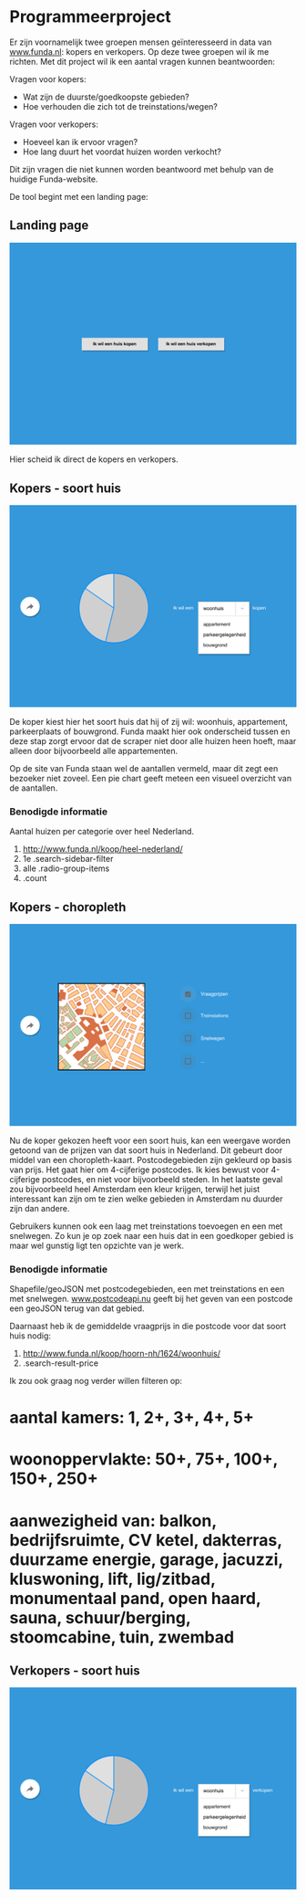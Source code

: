 # Programmeerproject

Er zijn voornamelijk twee groepen mensen geïnteresseerd in data van www.funda.nl: kopers en verkopers. Op deze twee groepen wil ik me richten. Met dit project wil ik een aantal vragen kunnen beantwoorden:

Vragen voor kopers:
* Wat zijn de duurste/goedkoopste gebieden?
* Hoe verhouden die zich tot de treinstations/wegen?

Vragen voor verkopers:
* Hoeveel kan ik ervoor vragen?
* Hoe lang duurt het voordat huizen worden verkocht?

Dit zijn vragen die niet kunnen worden beantwoord met behulp van de huidige Funda-website. 

De tool begint met een landing page:

## Landing page
![Home](doc/home.png)

Hier scheid ik direct de kopers en verkopers. 

## Kopers - soort huis
![Kopers - soort huis](doc/kopen-soorthuis.png)

De koper kiest hier het soort huis dat hij of zij wil: woonhuis, appartement, parkeerplaats of bouwgrond. Funda maakt hier ook onderscheid tussen en deze stap zorgt ervoor dat de scraper niet door alle huizen heen hoeft, maar alleen door bijvoorbeeld alle appartementen. 

Op de site van Funda staan wel de aantallen vermeld, maar dit zegt een bezoeker niet zoveel. Een pie chart geeft meteen een visueel overzicht van de aantallen.

### Benodigde informatie
Aantal huizen per categorie over heel Nederland. 

1. http://www.funda.nl/koop/heel-nederland/
2. 1e .search-sidebar-filter  
3. alle .radio-group-items
4. .count

## Kopers - choropleth
![Kopers - choropleth](doc/kopen-choro.png)

Nu de koper gekozen heeft voor een soort huis, kan een weergave worden getoond van de prijzen van dat soort huis in Nederland. Dit gebeurt door middel van een choropleth-kaart. Postcodegebieden zijn gekleurd op basis van prijs. Het gaat hier om 4-cijferige postcodes. Ik kies bewust voor 4-cijferige postcodes, en niet voor bijvoorbeeld steden. In het laatste geval zou bijvoorbeeld heel Amsterdam een kleur krijgen, terwijl het juist interessant kan zijn om te zien welke gebieden in Amsterdam nu duurder zijn dan andere.

Gebruikers kunnen ook een laag met treinstations toevoegen en een met snelwegen. Zo kun je op zoek naar een huis dat in een goedkoper gebied is maar wel gunstig ligt ten opzichte van je werk. 

### Benodigde informatie
Shapefile/geoJSON met postcodegebieden, een met treinstations en een met snelwegen. www.postcodeapi.nu geeft bij het geven van een postcode een geoJSON terug van dat gebied.

Daarnaast heb ik de gemiddelde vraagprijs in die postcode voor dat soort huis nodig:

1. http://www.funda.nl/koop/hoorn-nh/1624/woonhuis/
2. .search-result-price

Ik zou ook graag nog verder willen filteren op:

# aantal kamers: 1, 2+, 3+, 4+, 5+
# woonoppervlakte: 50+, 75+, 100+, 150+, 250+
# aanwezigheid van: balkon, bedrijfsruimte, CV ketel, dakterras, duurzame energie, garage, jacuzzi, kluswoning, lift, lig/zitbad, monumentaal pand, open haard, sauna, schuur/berging, stoomcabine, tuin, zwembad

## Verkopers - soort huis
![Verkopers - soort huis](doc/verkopen-soorthuis.png)